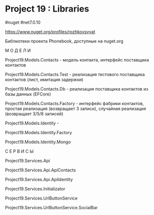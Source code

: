 # Project 19 : Libraries
#nuget #net7.0.10

https://www.nuget.org/profiles/rozhkovsvyat

Библиотеки проекта Phonebook, доступные на nuget.org

М О Д Е Л И

Project19.Models.Contacts - модель контакта, интерфейс поставщика контактов

Project19.Models.Contacts.Test - реализация тестового поставщика контактов (лист, имитация задержки)

Project19.Models.Contacts.Db - реализация поставщика контактов из базы данных (EFCore)

Project19.Models.Contacts.Factory - интерфейс фабрики контактов, простая реализация (возвращает 3 записи), случайная реализация (возвращает 3/5/8 записей)

Project19.Models.Identity - 

Project19.Models.Identity.Factory

Project19.Models.Identity.Mongo

С Е Р В И С Ы

Project19.Services.Api

Project19.Services.Api.ApiContacts

Project19.Services.Api.ApiIdentity

Project19.Services.Initializator

Project19.Services.UrlButtonService

Project19.Services.UrlButtonService.SocialBar
